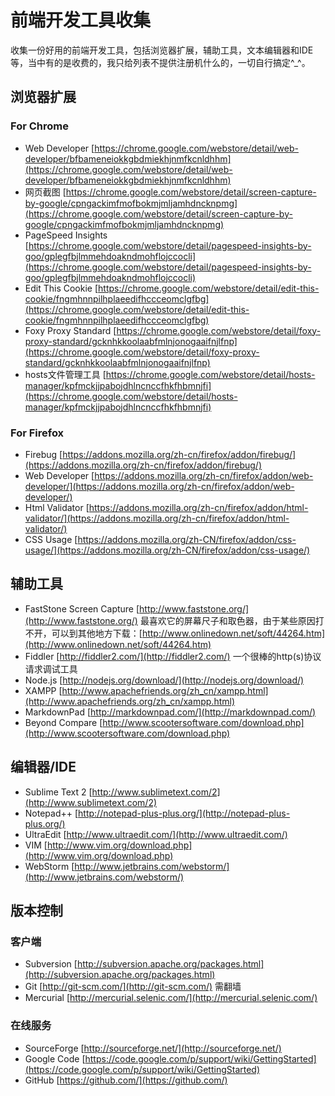 # 前端开发工具收集 #

收集一份好用的前端开发工具，包括浏览器扩展，辅助工具，文本编辑器和IDE等，当中有的是收费的，我只给列表不提供注册机什么的，一切自行搞定^_^。

## 浏览器扩展 ##
### For Chrome ###

- Web Developer [https://chrome.google.com/webstore/detail/web-developer/bfbameneiokkgbdmiekhjnmfkcnldhhm](https://chrome.google.com/webstore/detail/web-developer/bfbameneiokkgbdmiekhjnmfkcnldhhm)
- 网页截图 [https://chrome.google.com/webstore/detail/screen-capture-by-google/cpngackimfmofbokmjmljamhdncknpmg](https://chrome.google.com/webstore/detail/screen-capture-by-google/cpngackimfmofbokmjmljamhdncknpmg)
- PageSpeed Insights [https://chrome.google.com/webstore/detail/pagespeed-insights-by-goo/gplegfbjlmmehdoakndmohflojccocli](https://chrome.google.com/webstore/detail/pagespeed-insights-by-goo/gplegfbjlmmehdoakndmohflojccocli)
- Edit This Cookie [https://chrome.google.com/webstore/detail/edit-this-cookie/fngmhnnpilhplaeedifhccceomclgfbg](https://chrome.google.com/webstore/detail/edit-this-cookie/fngmhnnpilhplaeedifhccceomclgfbg)
- Foxy Proxy Standard [https://chrome.google.com/webstore/detail/foxy-proxy-standard/gcknhkkoolaabfmlnjonogaaifnjlfnp](https://chrome.google.com/webstore/detail/foxy-proxy-standard/gcknhkkoolaabfmlnjonogaaifnjlfnp)
- hosts文件管理工具 [https://chrome.google.com/webstore/detail/hosts-manager/kpfmckjjpabojdhlncnccfhkfhbmnjfi](https://chrome.google.com/webstore/detail/hosts-manager/kpfmckjjpabojdhlncnccfhkfhbmnjfi)

### For Firefox ###
- Firebug [https://addons.mozilla.org/zh-cn/firefox/addon/firebug/](https://addons.mozilla.org/zh-cn/firefox/addon/firebug/)
- Web Developer [https://addons.mozilla.org/zh-cn/firefox/addon/web-developer/](https://addons.mozilla.org/zh-cn/firefox/addon/web-developer/)
- Html Validator [https://addons.mozilla.org/zh-cn/firefox/addon/html-validator/](https://addons.mozilla.org/zh-cn/firefox/addon/html-validator/)
- CSS Usage [https://addons.mozilla.org/zh-CN/firefox/addon/css-usage/](https://addons.mozilla.org/zh-CN/firefox/addon/css-usage/)

## 辅助工具 ##
- FastStone Screen Capture [http://www.faststone.org/](http://www.faststone.org/) 最喜欢它的屏幕尺子和取色器，由于某些原因打不开，可以到其他地方下载：[http://www.onlinedown.net/soft/44264.htm](http://www.onlinedown.net/soft/44264.htm)
- Fiddler [http://fiddler2.com/](http://fiddler2.com/) 一个很棒的http(s)协议请求调试工具
- Node.js [http://nodejs.org/download/](http://nodejs.org/download/)
- XAMPP [http://www.apachefriends.org/zh_cn/xampp.html](http://www.apachefriends.org/zh_cn/xampp.html)
- MarkdownPad [http://markdownpad.com/](http://markdownpad.com/)
- Beyond Compare [http://www.scootersoftware.com/download.php](http://www.scootersoftware.com/download.php)

## 编辑器/IDE ##
- Sublime Text 2 [http://www.sublimetext.com/2](http://www.sublimetext.com/2)
- Notepad++ [http://notepad-plus-plus.org/](http://notepad-plus-plus.org/)
- UltraEdit [http://www.ultraedit.com/](http://www.ultraedit.com/)
- VIM [http://www.vim.org/download.php](http://www.vim.org/download.php)
- WebStorm [http://www.jetbrains.com/webstorm/](http://www.jetbrains.com/webstorm/)

## 版本控制 ##
### 客户端 ###
- Subversion [http://subversion.apache.org/packages.html](http://subversion.apache.org/packages.html)
- Git [http://git-scm.com/](http://git-scm.com/) 需翻墙
- Mercurial [http://mercurial.selenic.com/](http://mercurial.selenic.com/)

### 在线服务 ###
- SourceForge [http://sourceforge.net/](http://sourceforge.net/)
- Google Code [https://code.google.com/p/support/wiki/GettingStarted](https://code.google.com/p/support/wiki/GettingStarted)
- GitHub [https://github.com/](https://github.com/)